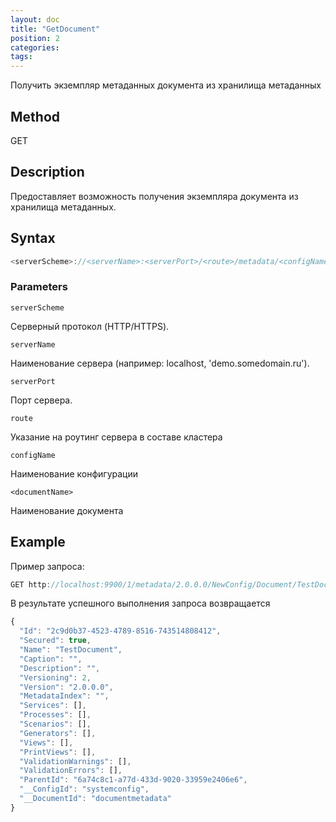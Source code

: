 ```yaml
---
layout: doc
title: "GetDocument"
position: 2
categories: 
tags:
---
```


Получить экземпляр метаданных документа из хранилища метаданных

## Method 

GET

## Description
Предоставляет возможность получения экземпляра документа из хранилища метаданных.

## Syntax
```js
<serverScheme>://<serverName>:<serverPort>/<route>/metadata/<configName>/document/<documentName>
```

### Parameters

`serverScheme`

Серверный протокол (HTTP/HTTPS).

`serverName`

Наименование сервера (например: localhost, 'demo.somedomain.ru').

`serverPort`

Порт сервера.

`route` 

Указание на роутинг сервера в составе кластера

`configName`

Наименование конфигурации

`<documentName>`

Наименование документа

## Example

Пример запроса:

```js
GET http://localhost:9900/1/metadata/2.0.0.0/NewConfig/Document/TestDocument 
```

В результате успешного выполнения запроса возвращается

```js
{
  "Id": "2c9d0b37-4523-4789-8516-743514808412",
  "Secured": true,
  "Name": "TestDocument",
  "Caption": "",
  "Description": "",
  "Versioning": 2,
  "Version": "2.0.0.0",
  "MetadataIndex": "",
  "Services": [],
  "Processes": [],
  "Scenarios": [],
  "Generators": [],
  "Views": [],
  "PrintViews": [],
  "ValidationWarnings": [],
  "ValidationErrors": [],
  "ParentId": "6a74c8c1-a77d-433d-9020-33959e2406e6",
  "__ConfigId": "systemconfig",
  "__DocumentId": "documentmetadata"
}
```

